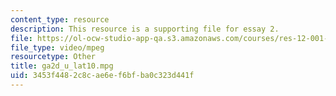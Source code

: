 ```yaml
---
content_type: resource
description: This resource is a supporting file for essay 2.
file: https://ol-ocw-studio-app-qa.s3.amazonaws.com/courses/res-12-001-topics-in-fluid-dynamics-spring-2010/3453f4482c8cae6ef6bfba0c323d441f_ga2d_u_lat10.mpg
file_type: video/mpeg
resourcetype: Other
title: ga2d_u_lat10.mpg
uid: 3453f448-2c8c-ae6e-f6bf-ba0c323d441f
---
```

